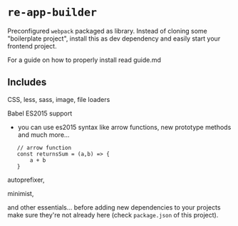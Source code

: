 # `re-app-builder`

Preconfigured `webpack` packaged as library. 
Instead of cloning some "boilerplate project", install this as dev dependency and easily start
your frontend project. 

For a guide on how to properly install read guide.md

## Includes

CSS, less, sass, image, file loaders

Babel ES2015 support
 - you can use es2015 syntax like arrow functions, new prototype methods and much more... 

 ```
    // arrow function
    const returnsSum = (a,b) => {
        a + b
    }
```

autoprefixer,

minimist,

and other essentials... before adding new dependencies to your projects make sure they're not already here (check `package.json` of this project).
